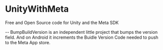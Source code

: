 # UnityWithMeta
Free and Open Source code for Unity and the Meta SDK

-- 
BumpBuildVersion is an independent little project that bumps the version field.
And on Android it increments the Buidle Version Code needed to push
to the Meta App store.


